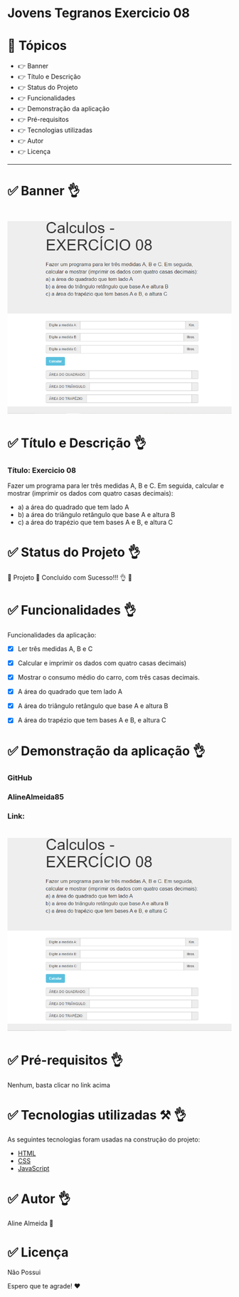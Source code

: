 # Jovens Tegranos Exercicio 08

# 🏁 Tópicos

 * 👉 Banner
 * 👉 Título e Descrição
 * 👉 Status do Projeto
 * 👉 Funcionalidades
 * 👉 Demonstração da aplicação
 * 👉 Pré-requisitos
 * 👉 Tecnologias utilizadas
 * 👉 Autor
 * 👉 Licença
 
 ____________________________________________________________
# ✅ Banner 👌

<h1 align="center">
  <img alt="banner" title="#banner" src="banner.png"/>
</h1>

# ✅ Título e Descrição 👌

### Título: Exercicio 08

Fazer um programa para ler três medidas A, B e C. Em seguida, calcular e mostrar (imprimir os dados com quatro casas decimais):

* a) a área do quadrado que tem lado A
* b) a área do triângulo retângulo que base A e altura B
* c) a área do trapézio que tem bases A e B, e altura C

# ✅ Status do Projeto 👌

🚧 Projeto 🚀 Concluído com Sucesso!!! 👌 🚧

# ✅ Funcionalidades 👌

Funcionalidades da aplicação:

- [x] Ler três medidas A, B e C
- [x] Calcular e imprimir os dados com quatro casas decimais)
- [x] Mostrar o consumo médio do carro, com três casas decimais.
- [x] A área do quadrado que tem lado A
- [x] A área do triângulo retângulo que base A e altura B
- [x] A área do trapézio que tem bases A e B, e altura C


# ✅ Demonstração da aplicação 👌

### GitHub
### AlineAlmeida85

### Link: 

<h1 align="center">
  <img alt="banner" title="#banner" src="banner.png"/>
</h1>

# ✅ Pré-requisitos 👌

Nenhum, basta clicar no link acima

# ✅ Tecnologias utilizadas ⚒️ 👌

As seguintes tecnologias foram usadas na construção do projeto:

- [HTML](https://pt.wikipedia.org/wiki/HTML)
- [CSS](https://pt.wikipedia.org/wiki/Cascading_Style_Sheets)
- [JavaScript](https://www.javascript.com/)

# ✅ Autor 👌

Aline Almeida 💝

# ✅ Licença

Não Possui

Espero que te agrade! ❤️